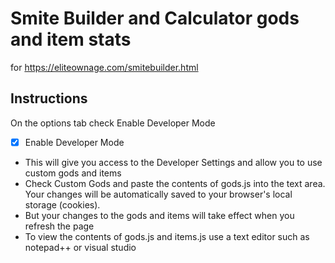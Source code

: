 # Smite Builder and Calculator gods and item stats
for https://eliteownage.com/smitebuilder.html
## Instructions
On the options tab check Enable Developer Mode  
- [x] Enable Developer Mode  
- This will give you access to the Developer Settings and allow you to use custom gods and items  
- Check Custom Gods and paste the contents of gods.js into the text area.  Your changes will be automatically saved to your browser's local storage (cookies).  
- But your changes to the gods and items will take effect when you refresh the page  
- To view the contents of gods.js and items.js use a text editor such as notepad++ or visual studio